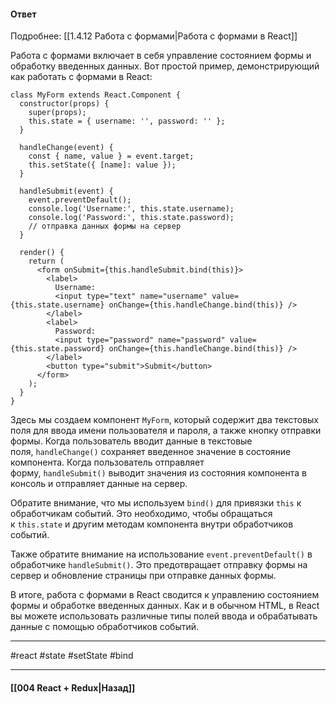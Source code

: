 #### Ответ

Подробнее: [[1.4.12 Работа с формами|Работа с формами в React]]

Работа с формами включает в себя управление состоянием формы и обработку введенных данных. Вот простой пример, демонстрирующий как работать с формами в React:

```
class MyForm extends React.Component {
  constructor(props) {
    super(props);
    this.state = { username: '', password: '' };
  }

  handleChange(event) {
    const { name, value } = event.target;
    this.setState({ [name]: value });
  }

  handleSubmit(event) {
    event.preventDefault();
    console.log('Username:', this.state.username);
    console.log('Password:', this.state.password);
    // отправка данных формы на сервер
  }

  render() {
    return (
      <form onSubmit={this.handleSubmit.bind(this)}>
        <label>
          Username:
          <input type="text" name="username" value={this.state.username} onChange={this.handleChange.bind(this)} />
        </label>
        <label>
          Password:
          <input type="password" name="password" value={this.state.password} onChange={this.handleChange.bind(this)} />
        </label>
        <button type="submit">Submit</button>
      </form>
    );
  }
}
```

Здесь мы создаем компонент `MyForm`, который содержит два текстовых поля для ввода имени пользователя и пароля, а также кнопку отправки формы. Когда пользователь вводит данные в текстовые поля, `handleChange()` сохраняет введенное значение в состояние компонента. Когда пользователь отправляет форму, `handleSubmit()` выводит значения из состояния компонента в консоль и отправляет данные на сервер.

Обратите внимание, что мы используем `bind()` для привязки `this` к обработчикам событий. Это необходимо, чтобы обращаться к `this.state` и другим методам компонента внутри обработчиков событий.

Также обратите внимание на использование `event.preventDefault()` в обработчике `handleSubmit()`. Это предотвращает отправку формы на сервер и обновление страницы при отправке данных формы.

В итоге, работа с формами в React сводится к управлению состоянием формы и обработке введенных данных. Как и в обычном HTML, в React вы можете использовать различные типы полей ввода и обрабатывать данные с помощью обработчиков событий.

____
#react #state #setState #bind

____

#### [[004 React + Redux|Назад]]